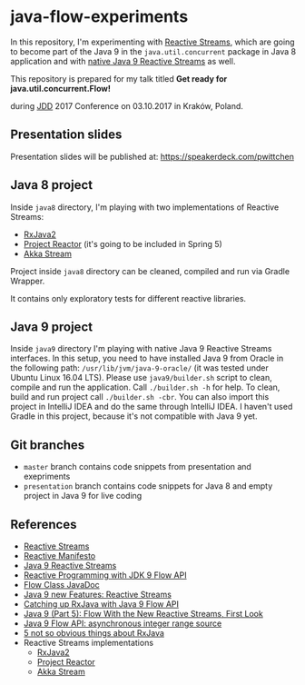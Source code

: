 # java-flow-experiments
In this repository, I'm experimenting with [Reactive Streams](http://www.reactive-streams.org), which are going to become part of the Java 9 in the `java.util.concurrent` package in Java 8 application and with [native Java 9 Reactive Streams](http://download.java.net/java/jdk9/docs/api/java/util/concurrent/Flow.html) as well.

This repository is prepared for my talk titled **Get ready for java.util.concurrent.Flow!** 

during [JDD](http://jdd.org.pl) 2017 Conference on 03.10.2017 in Kraków, Poland.

Presentation slides
-------------------

Presentation slides will be published at: https://speakerdeck.com/pwittchen

Java 8 project
--------------

Inside `java8` directory, I'm playing with two implementations of Reactive Streams:
- [RxJava2](https://github.com/ReactiveX/RxJava)
- [Project Reactor](https://projectreactor.io/) (it's going to be included in Spring 5)
- [Akka Stream](https://github.com/akka/akka/tree/master/akka-stream)

Project inside `java8` directory can be cleaned, compiled and run via Gradle Wrapper.

It contains only exploratory tests for different reactive libraries.

Java 9 project
--------------

Inside `java9` directory I'm playing with native Java 9 Reactive Streams interfaces.
In this setup, you need to have installed Java 9 from Oracle in the following path: `/usr/lib/jvm/java-9-oracle/` (it was tested under Ubuntu Linux 16.04 LTS). Please use `java9/builder.sh` script to clean, compile and run the application. Call `./builder.sh -h` for help. To clean, build and run project call `./builder.sh -cbr`. You can also import this project in IntelliJ IDEA and do the same through IntelliJ IDEA. I haven't used Gradle in this project, because it's not compatible with Java 9 yet.

Git branches
------------
- `master` branch contains code snippets from presentation and exepriments
- `presentation` branch contains code snippets for Java 8 and empty project in Java 9 for live coding

References
----------
- [Reactive Streams](http://www.reactive-streams.org/)
- [Reactive Manifesto](https://www.reactivemanifesto.org/)
- [Java 9 Reactive Streams](http://www.baeldung.com/java-9-reactive-streams)
- [Reactive Programming with JDK 9 Flow API](https://community.oracle.com/docs/DOC-1006738)
- [Flow Class JavaDoc](http://gee.cs.oswego.edu/dl/jsr166/dist/docs/java/util/concurrent/Flow.html)
- [Java 9 new Features: Reactive Streams](https://aboullaite.me/java-9-new-features-reactive-streams/)
- [Catching up RxJava with Java 9 Flow API](https://medium.com/@teachpendant/catching-up-rxjava-with-java-9-flow-api-b2e19ec40270)
- [Java 9 (Part 5): Flow With the New Reactive Streams, First Look](https://dzone.com/articles/java-9-tutorial-flow-with-the-new-reactive-streams)
- [Java 9 Flow API: asynchronous integer range source](http://akarnokd.blogspot.com/2017/03/java-9-flow-api-asynchronous-integer.html)
- [5 not so obvious things about RxJava](https://medium.com/@jagsaund/5-not-so-obvious-things-about-rxjava-c388bd19efbc)
- Reactive Streams implementations
  - [RxJava2](https://github.com/ReactiveX/RxJava)
  - [Project Reactor](https://projectreactor.io/)
  - [Akka Stream](https://github.com/akka/akka/tree/master/akka-stream)
